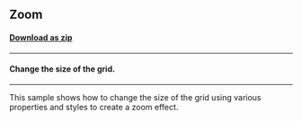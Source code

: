 ## Zoom
#### [Download as zip](https://minhaskamal.github.io/DownGit/#/home?url=https://github.com/GrapeCity/ComponentOne-WinForms-Samples/tree/master/NetFramework\TrueDBGrid\CS\Zoom)
____
#### Change the size of the grid.
____
This sample shows how to change the size of the grid using various properties and styles to create a zoom effect. 